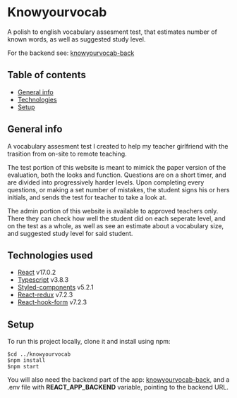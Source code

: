 # Knowyourvocab

A polish to english vocabulary assesment test, that estimates number of known words, as well as suggested study level.

For the backend see: [knowyourvocab-back](https://github.com/Wodorek/knowyourvocab-back)

## Table of contents

- [General info](#general-info)
- [Technologies](#technologies)
- [Setup](#setup)

## General info

A vocabulary assesment test I created to help my teacher girlfriend with the trasition from on-site to remote teaching.

The test portion of this website is meant to mimick the paper version of the evaluation, both the looks and function. Questions are on a short timer, and are divided into progressively harder levels. Upon completing every questions, or making a set number of mistakes, the student signs his or hers initials, and sends the test for teacher to take a look at.

The admin portion of this website is available to approved teachers only. There they can check how well the student did on each seperate level, and on the test as a whole, as well as see an estimate about a vocabulary size, and suggested study level for said student.

## Technologies used

- [React](https://github.com/facebook/react) v17.0.2
- [Typescript](https://github.com/microsoft/TypeScript) v3.8.3
- [Styled-components](https://github.com/styled-components/styled-components) v5.2.1
- [React-redux](https://github.com/reduxjs/react-redux) v7.2.3
- [React-hook-form](https://github.com/react-hook-form/react-hook-form) v7.2.3

## Setup

To run this project locally, clone it and install using npm:

```
$cd ../knowyourvocab
$npm install
$npm start
```

You will also need the backend part of the app: [knowyourvocab-back](https://github.com/Wodorek/knowyourvocab-back), and a .env file with **REACT_APP_BACKEND** variable, pointing to the backend URL.

